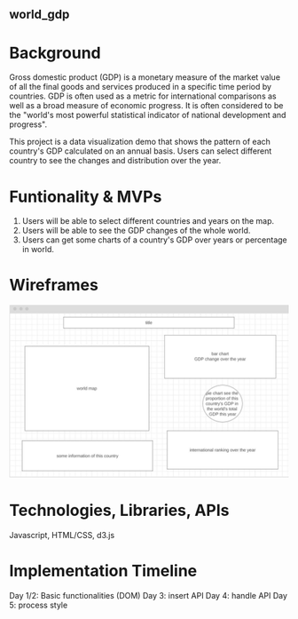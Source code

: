 ## world_gdp
# Background
Gross domestic product (GDP) is a monetary measure of the market value of all the final goods and services produced in a specific time period by countries. GDP is often used as a metric for international comparisons as well as a broad measure of economic progress. It is often considered to be the "world's most powerful statistical indicator of national development and progress".

This project is a data visualization demo that shows the pattern of each country's GDP calculated on an annual basis. Users can select different country to see the changes and distribution over the year.

# Funtionality & MVPs
1. Users will be able to select different countries and years on the map.
2. Users will be able to see the GDP changes of the whole world.
3. Users can get some charts of a country's GDP over years or percentage in world.

# Wireframes

![alt text](draft.png "Title")

# Technologies, Libraries, APIs

Javascript, HTML/CSS, d3.js

# Implementation Timeline
Day 1/2: Basic functionalities (DOM)
Day 3: insert API
Day 4: handle API
Day 5: process style